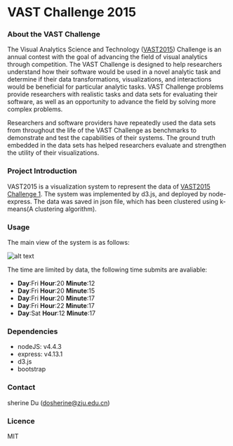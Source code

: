 # VAST Challenge 2015

### About the VAST Challenge
The Visual Analytics Science and Technology ([VAST2015]) Challenge is an annual contest with the goal of advancing the field of visual analytics through competition. The VAST Challenge is designed to help researchers understand how their software would be used in a novel analytic task and determine if their data transformations, visualizations, and interactions would be beneficial for particular analytic tasks. VAST Challenge problems provide researchers with realistic tasks and data sets for evaluating their software, as well as an opportunity to advance the field by solving more complex problems.

Researchers and software providers have repeatedly used the data sets from throughout the life of the VAST Challenge as benchmarks to demonstrate and test the capabilities of their systems. The ground truth embedded in the data sets has helped researchers evaluate and strengthen the utility of their visualizations.

### Project Introduction
VAST2015 is a visualization system to represent the data of [VAST2015 Challenge 1]. The system was implemented by d3.js, and deployed by node-express. 
The data was saved in json file, which has been clustered using k-means(A clustering algorithm).

### Usage 
The main view of the system is as follows:

![alt text](/path/to/Demo.png "Title")

The time are limited by data, the following time submits are avaliable:
- **Day**:Fri **Hour**:20 **Minute**:12
- **Day**:Fri **Hour**:20 **Minute**:15
- **Day**:Fri **Hour**:20 **Minute**:17
- **Day**:Fri **Hour**:22 **Minute**:17
- **Day**:Sat **Hour**:12 **Minute**:17


### Dependencies
- nodeJS:  v4.4.3
- express:  v4.13.1
- d3.js
- bootstrap

### Contact
sherine Du (dosherine@zju.edu.cn)

### Licence
MIT



   [VAST2015]: <http://vacommunity.org/VAST+Challenge+2015>
   [VAST2015 Challenge 1]:<http://vacommunity.org/2015+VAST+Challenge%3A+MC1>
